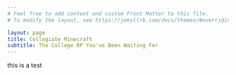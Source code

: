 ```yaml
---
# Feel free to add content and custom Front Matter to this file.
# To modify the layout, see https://jekyllrb.com/docs/themes/#overriding-theme-defaults

layout: page
title: Collegiate Minecraft
subtitle: The College RP You've Been Waiting For
---
```


this is a test